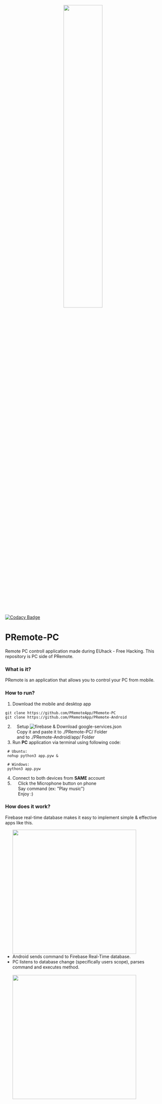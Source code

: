 <p align="center"><img src="https://user-images.githubusercontent.com/37747169/46416590-ee9a8480-c738-11e8-8de2-ef8957e46596.png" align="center" width=50%></p>

[![Codacy Badge](https://api.codacy.com/project/badge/Grade/917606d835134c57b176c628a92c78b4)](https://www.codacy.com/app/Khukhuna/PRemote-PC?utm_source=github.com&amp;utm_medium=referral&amp;utm_content=Khukhuna/PRemote-PC&amp;utm_campaign=Badge_Grade)

# PRemote-PC
Remote PC controll application made during EUhack - Free Hacking.
This repository is PC side of PRemote.

### What is it?
PRemote is an application that allows you to control your PC from mobile.

### How to run?

1. Download the mobile and desktop app
```
git clone https://github.com/PRemoteApp/PRemote-PC
git clone https://github.com/PRemoteApp/PRemote-Android
```
2. &emsp;Setup ![firebase](https://firebase.google.com/) & Download google-services.json <br>
 &emsp;Copy it and paste it to ./PRemote-PC/ Folder <br>
 &emsp;and to ./PRemote-Android/app/ Folder <br>
3. Run **PC** application via terminal using following code:
```
 # Ubuntu:
 nohup python3 app.pyw &

 # Windows:
 python3 app.pyw
```
4. Connect to both devices from **SAME** account
5. &emsp; Click the Microphone button on phone <br>
&emsp; Say command (ex: "Play music") <br>
&emsp; Enjoy :) <br>

### How does it work?
Firebase real-time database makes it easy to implement simple & effective apps like this.
<ul>
  <img src="https://user-images.githubusercontent.com/37747169/38215899-37c19e22-36da-11e8-9e23-4305cb8fada2.png" width=400>
  <br>
  <li> Android sends command to Firebase Real-Time database. </li>
  <li> PC listens to database change (specifically users scope), parses command and executes method. </li>
  <br>
  <img src="https://user-images.githubusercontent.com/37747169/38215717-c34ba646-36d9-11e8-972d-cb76cff849dc.png" width=400>
</ul>
